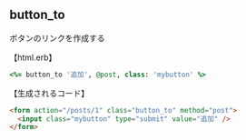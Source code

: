 ## button_to
ボタンのリンクを作成する
  
【html.erb】
```rb
<%= button_to '追加', @post, class: 'mybutton' %>
```
【生成されるコード】
```html
<form action="/posts/1" class="button_to" method="post">
  <input class="mybutton" type="submit" value="追加" />
</form>
```
